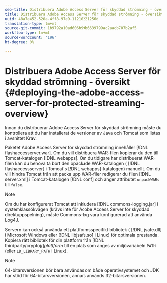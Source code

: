 ```yaml
---
seo-title: Distribuera Adobe Access Server för skyddad strömning - översikt
title: Distribuera Adobe Access Server för skyddad strömning - översikt
uuid: 48a7e452-520a-4ff8-97e9-11210221256d
translation-type: tm+mt
source-git-commit: 1b9792a10ad606b99b6639799ac2aacb707b2af5
workflow-type: tm+mt
source-wordcount: '196'
ht-degree: 0%

---
```



# Distribuera Adobe Access Server för skyddad strömning - översikt {#deploying-the-adobe-access-server-for-protected-streaming-overview}

Innan du distribuerar Adobe Access Server för skyddad strömning måste du kontrollera att du har installerat de versioner av Java och Tomcat som listas i avsnittet Krav.

Paketet Adobe Access Server för skyddad strömning innehåller [!DNL flashaccesserver.war]. Om du vill distribuera WAR-filen kopierar du den till Tomcat-katalogen [!DNL webapps]. Om du tidigare har distribuerat WAR-filen kan du behöva ta bort den opackade WAR-katalogen ( [!DNL flashaccessserver] i Tomcat&#39;s [!DNL webapps]-katalogen) manuellt. Om du vill hindra Tomcat från att packa upp WAR-filer redigerar du filen [!DNL server.xml] i Tomcat-katalogen [!DNL conf] och anger attributet `unpackWARs` till `false`.

>[!NOTE]
>
>Om du har konfigurerat Tomcat att inkludera [!DNL commons-logging.jar] i systemklassökvägen (krävs inte för Adobe Access Server för skyddad direktuppspelning), måste Commons-log vara konfigurerad att använda Log4J.

Servern kan också använda ett plattformsspecifikt bibliotek ( [!DNL jsafe.dll] i Microsoft Windows eller [!DNL libjsafe.so] i Linux) för optimala prestanda. Kopiera rätt bibliotek för din plattform från [!DNL thirdparty/cryptoj/]*plattform* till en plats som anges av miljövariabeln `PATH` (eller `LD_LIBRARY_PATH` i Linux).

>[!NOTE]
>
>64-bitarsversionen bör bara användas om både operativsystemet och JDK har stöd för 64-bitarsversionen, annars används 32-bitarsversionen.

